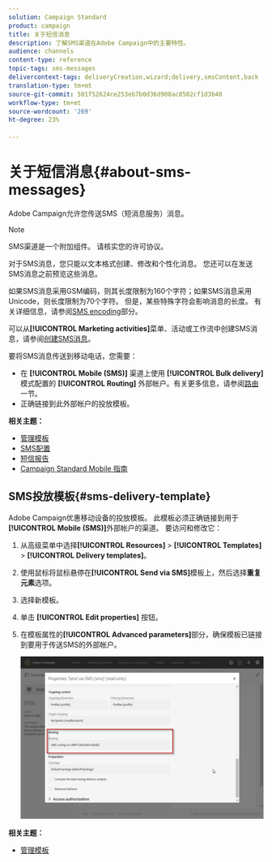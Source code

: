 ```yaml
---
solution: Campaign Standard
product: campaign
title: 关于短信消息
description: 了解SMS渠道在Adobe Campaign中的主要特性。
audience: channels
content-type: reference
topic-tags: sms-messages
delivercontext-tags: deliveryCreation,wizard;delivery,smsContent,back
translation-type: tm+mt
source-git-commit: 501f52624ce253eb7b0d36d908ac8502cf1d3b48
workflow-type: tm+mt
source-wordcount: '269'
ht-degree: 23%

---
```



# 关于短信消息{#about-sms-messages}

Adobe Campaign允许您传送SMS（短消息服务）消息。

>[!NOTE]
>
>SMS渠道是一个附加组件。 请核实您的许可协议。

对于SMS消息，您只能以文本格式创建、修改和个性化消息。 您还可以在发送SMS消息之前预览这些消息。

如果SMS消息采用GSM编码，则其长度限制为160个字符；如果SMS消息采用Unicode，则长度限制为70个字符。 但是，某些特殊字符会影响消息的长度。 有关详细信息，请参阅[SMS encoding](../../administration/using/configuring-sms-channel.md#sms-encoding--length-and-transliteration)部分。

可以从&#x200B;**[!UICONTROL Marketing activities]**&#x200B;菜单、活动或工作流中创建SMS消息，请参阅[创建SMS消息](../../channels/using/creating-an-sms-message.md)。

要将SMS消息传送到移动电话，您需要：

* 在 **[!UICONTROL Mobile (SMS)]** 渠道上使用 **[!UICONTROL Bulk delivery]** 模式配置的 **[!UICONTROL Routing]** 外部帐户。有关更多信息，请参阅[路由](../../administration/using/configuring-sms-channel.md#defining-an-sms-routing)一节。
* 正确链接到此外部帐户的投放模板。

**相关主题：**

* [管理模板](../../start/using/marketing-activity-templates.md)
* [SMS配置](../../administration/using/configuring-sms-channel.md#defining-an-sms-routing)
* [短信报告](../../reporting/using/sms-report.md)
* [Campaign Standard Mobile 指南](https://helpx.adobe.com/cn/campaign/kb/acs-mobile.html)

## SMS投放模板{#sms-delivery-template}

Adobe Campaign优惠移动设备的投放模板。 此模板必须正确链接到用于&#x200B;**[!UICONTROL Mobile (SMS)]**&#x200B;外部帐户的渠道。 要访问和修改它：

1. 从高级菜单中选择&#x200B;**[!UICONTROL Resources]** > **[!UICONTROL Templates]** > **[!UICONTROL Delivery templates]**。
1. 使用鼠标将鼠标悬停在&#x200B;**[!UICONTROL Send via SMS]**&#x200B;模板上，然后选择&#x200B;**重复元素**&#x200B;选项。
1. 选择新模板。
1. 单击 **[!UICONTROL Edit properties]** 按钮。
1. 在模板属性的&#x200B;**[!UICONTROL Advanced parameters]**&#x200B;部分，确保模板已链接到要用于传送SMS的外部帐户。

   ![](assets/sms_template.png)

**相关主题：**

* [管理模板](../../start/using/marketing-activity-templates.md)

